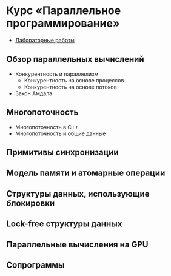 # Курс «Параллельное программирование»

- [Лабораторные работы](labs/README.md)

## Обзор параллельных вычислений

- Конкурентность и параллелизм
  - Конкурентность на основе процессов
  - Конкурентность на основе потоков
- Закон Амдала

## Многопоточность

- Многопоточность в C++
- Многопоточность и общие данные

## Примитивы синхронизации

## Модель памяти и атомарные операции

## Структуры данных, использующие блокировки

## Lock-free структуры данных

## Параллельные вычисления на GPU

## Сопрограммы
